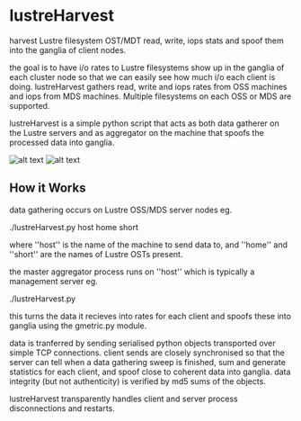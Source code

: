 lustreHarvest
=============

harvest Lustre filesystem OST/MDT read, write, iops stats and spoof them into the ganglia of client nodes.

the goal is to have i/o rates to Lustre filesystems show up in the ganglia of each cluster node so that we can easily see how much i/o each client is doing. lustreHarvest gathers read, write and iops rates from OSS machines and iops from MDS machines. Multiple filesystems on each OSS or MDS are supported.

lustreHarvest is a simple python script that acts as both data gatherer on the Lustre servers and as aggregator on the machine that spoofs the processed data into ganglia.

![alt text](http://sf.anu.edu.au/~rjh900/git/lustreHarvest/cluster_ops.png "whole cluster iops")
![alt text](http://sf.anu.edu.au/~rjh900/git/lustreHarvest/node_io.png "i/o from a node")

How it Works
------------

data gathering occurs on Lustre OSS/MDS server nodes eg.

   ./lustreHarvest.py host home short

where ''host'' is the name of the machine to send data to, and ''home'' and ''short'' are the names of Lustre OSTs present.

the master aggregator process runs on ''host'' which is typically a management server eg.

   ./lustreHarvest.py

this turns the data it recieves into rates for each client and spoofs these into ganglia using the gmetric.py module.

data is tranferred by sending serialised python objects transported over simple TCP connections. client sends are closely synchronised so that the server can tell when a data gathering sweep is finished, sum and generate statistics for each client, and spoof close to coherent data into ganglia. data integrity (but not authenticity) is verified by md5 sums of the objects.

lustreHarvest transparently handles client and server process disconnections and restarts.
